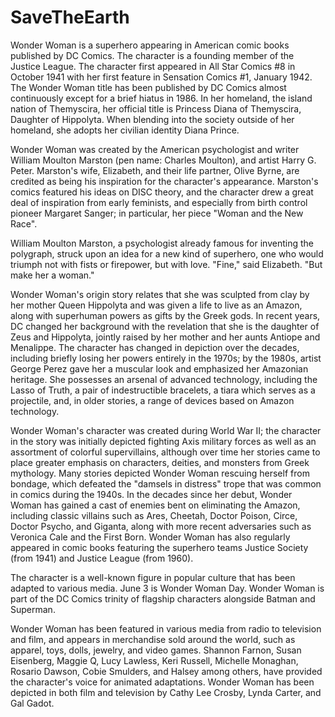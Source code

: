 # SaveTheEarth
Wonder Woman is a superhero appearing in American comic books published by DC Comics. The character is a founding member of the Justice League. The character first appeared in All Star Comics #8 in October 1941 with her first feature in Sensation Comics #1, January 1942. The Wonder Woman title has been published by DC Comics almost continuously except for a brief hiatus in 1986. In her homeland, the island nation of Themyscira, her official title is Princess Diana of Themyscira, Daughter of Hippolyta. When blending into the society outside of her homeland, she adopts her civilian identity Diana Prince.

Wonder Woman was created by the American psychologist and writer William Moulton Marston (pen name: Charles Moulton), and artist Harry G. Peter. Marston's wife, Elizabeth, and their life partner, Olive Byrne, are credited as being his inspiration for the character's appearance. Marston's comics featured his ideas on DISC theory, and the character drew a great deal of inspiration from early feminists, and especially from birth control pioneer Margaret Sanger; in particular, her piece "Woman and the New Race".

William Moulton Marston, a psychologist already famous for inventing the polygraph, struck upon an idea for a new kind of superhero, one who would triumph not with fists or firepower, but with love. "Fine," said Elizabeth. "But make her a woman."

Wonder Woman's origin story relates that she was sculpted from clay by her mother Queen Hippolyta and was given a life to live as an Amazon, along with superhuman powers as gifts by the Greek gods. In recent years, DC changed her background with the revelation that she is the daughter of Zeus and Hippolyta, jointly raised by her mother and her aunts Antiope and Menalippe. The character has changed in depiction over the decades, including briefly losing her powers entirely in the 1970s; by the 1980s, artist George Perez gave her a muscular look and emphasized her Amazonian heritage. She possesses an arsenal of advanced technology, including the Lasso of Truth, a pair of indestructible bracelets, a tiara which serves as a projectile, and, in older stories, a range of devices based on Amazon technology.

Wonder Woman's character was created during World War II; the character in the story was initially depicted fighting Axis military forces as well as an assortment of colorful supervillains, although over time her stories came to place greater emphasis on characters, deities, and monsters from Greek mythology. Many stories depicted Wonder Woman rescuing herself from bondage, which defeated the "damsels in distress" trope that was common in comics during the 1940s. In the decades since her debut, Wonder Woman has gained a cast of enemies bent on eliminating the Amazon, including classic villains such as Ares, Cheetah, Doctor Poison, Circe, Doctor Psycho, and Giganta, along with more recent adversaries such as Veronica Cale and the First Born. Wonder Woman has also regularly appeared in comic books featuring the superhero teams Justice Society (from 1941) and Justice League (from 1960).

The character is a well-known figure in popular culture that has been adapted to various media. June 3 is Wonder Woman Day. Wonder Woman is part of the DC Comics trinity of flagship characters alongside Batman and Superman.

Wonder Woman has been featured in various media from radio to television and film, and appears in merchandise sold around the world, such as apparel, toys, dolls, jewelry, and video games. Shannon Farnon, Susan Eisenberg, Maggie Q, Lucy Lawless, Keri Russell, Michelle Monaghan, Rosario Dawson, Cobie Smulders, and Halsey among others, have provided the character's voice for animated adaptations. Wonder Woman has been depicted in both film and television by Cathy Lee Crosby, Lynda Carter, and Gal Gadot.



